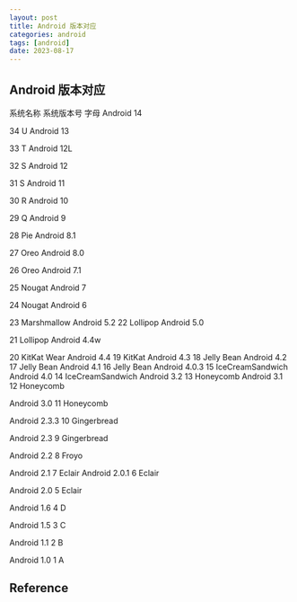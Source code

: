 ```yaml
---
layout: post
title: Android 版本对应
categories: android
tags: [android]
date: 2023-08-17
---
```


## Android 版本对应

系统名称
	系统版本号	字母
Android 14	

34
	U
Android 13	

33
	T
Android 12L	

32
	S
Android 12	

31
	S
Android 11	

30
	R
Android 10	

29
	Q
Android 9	

28
	Pie
Android 8.1	

27
	Oreo
Android 8.0	

26
	Oreo
Android 7.1	

25
	Nougat
Android 7	

24
	Nougat
Android 6	

23
	Marshmallow
Android 5.2	22	Lollipop
Android 5.0	

21
	Lollipop
Android 4.4w	

20
	KitKat Wear
Android 4.4	19	KitKat
Android 4.3	18	Jelly Bean
Android 4.2	17	Jelly Bean
Android 4.1	16	Jelly Bean
Android 4.0.3	15	IceCreamSandwich
Android 4.0	14	IceCreamSandwich
Android 3.2	13	Honeycomb
Android 3.1	12	Honeycomb

Android 3.0
	11	Honeycomb

Android 2.3.3
	10	Gingerbread

Android 2.3
	9	Gingerbread

Android 2.2
	8	Froyo

Android 2.1
	7	Eclair
Android 2.0.1	6	Eclair

Android 2.0
	5	Eclair

Android 1.6
	4	D

Android 1.5
	3	C

Android 1.1
	2	B

Android 1.0
	1	A

## Reference
